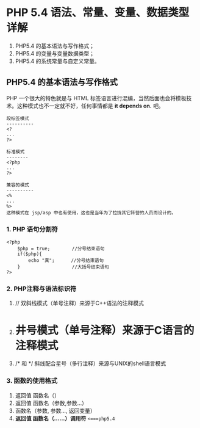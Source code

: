 # PHP 5.4 语法、常量、变量、数据类型详解

 1. PHP5.4 的基本语法与写作格式；
 2. PHP5.4 的变量与变量数据类型；
 3. PHP5.4 的系统常量与自定义常量。

## PHP5.4 的基本语法与写作格式
PHP 一个很大的特色就是与 HTML 标签语言进行混编，当然后面也会将模板技术。这种模式也不一定就不好，任何事情都是 **it depends on.** 吧。

    段标签模式
    ----------
    <?
    ...
    ?>

    标准模式
    --------
    <?php
    ...
    ?>

    兼容的模式
    ----------
    <%
    ...
    %>
    这种模式在 jsp/asp 中也有使用，这也是当年为了拉拢其它阵营的人员而设计的。

### 1. PHP 语句分割符

    <?php            
        $php = true;        //分号结束语句
        if($php){
            echo "真";      //分号结束语句
        }                   //大括号结束语句
    ?>

### 2. PHP注释与语法标识符 

 1. // 双斜线模式（单号注释）来源于C++语法的注释模式
 2. # 井号模式（单号注释）来源于C语言的注释模式
 3. /* 和 */ 斜线配合星号（多行注释）来源与UNIX的shell语言模式

### 3. 函数的使用格式

 1. 返回值  函数名（）
 2. 返回值  函数名（参数,参数…）
 3. 函数名（参数, 参数…, 返回变量）
 4. **返回值  函数名（……）调用符**      `<===php5.4`
